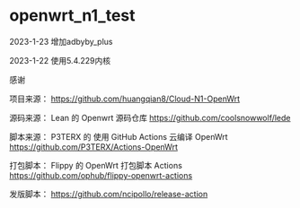 # openwrt_n1_test

2023-1-23 增加adbyby_plus

2023-1-22 使用5.4.229内核

感谢 

项目来源： https://github.com/huangqian8/Cloud-N1-OpenWrt

源码来源： Lean 的 Openwrt 源码仓库 https://github.com/coolsnowwolf/lede

脚本来源： P3TERX 的 使用 GitHub Actions 云编译 OpenWrt https://github.com/P3TERX/Actions-OpenWrt

打包脚本： Flippy 的 OpenWrt 打包脚本 Actions https://github.com/ophub/flippy-openwrt-actions

发版脚本： https://github.com/ncipollo/release-action
